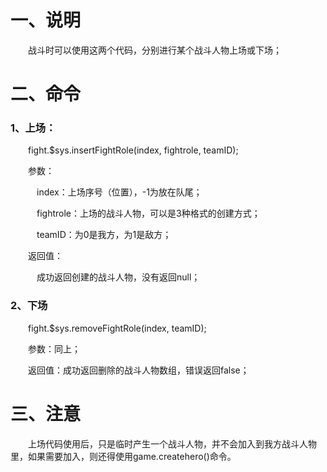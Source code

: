 # 一、说明

&emsp;&emsp;战斗时可以使用这两个代码，分别进行某个战斗人物上场或下场；

# 二、命令

### 1、上场：

&emsp;&emsp;fight.$sys.insertFightRole(index, fightrole, teamID);

&emsp;&emsp;参数：

&emsp;&emsp;&emsp;index：上场序号（位置），-1为放在队尾；

&emsp;&emsp;&emsp;fightrole：上场的战斗人物，可以是3种格式的创建方式；

&emsp;&emsp;&emsp;teamID：为0是我方，为1是敌方；

&emsp;&emsp;返回值：

&emsp;&emsp;&emsp;成功返回创建的战斗人物，没有返回null；

### 2、下场

&emsp;&emsp;fight.$sys.removeFightRole(index, teamID);

&emsp;&emsp;参数：同上；

&emsp;&emsp;返回值：成功返回删除的战斗人物数组，错误返回false；

# 三、注意

&emsp;&emsp;上场代码使用后，只是临时产生一个战斗人物，并不会加入到我方战斗人物里，如果需要加入，则还得使用game.createhero()命令。
